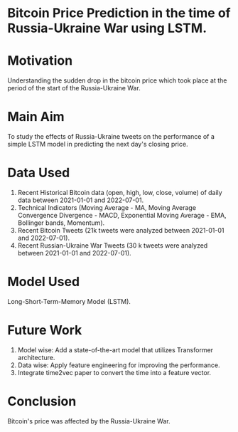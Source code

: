# Bitcoin Price Prediction in the time of Russia-Ukraine War using LSTM.

# Motivation
Understanding the sudden drop in the bitcoin price which took place at the period of the start of the Russia-Ukraine War.

# Main Aim
To study the effects of Russia-Ukraine tweets on the performance of a simple LSTM model in predicting the next day's closing price.

# Data Used
1. Recent Historical Bitcoin data (open, high, low, close, volume) of daily data between 2021-01-01 and 2022-07-01.
2. Technical Indicators (Moving Average - MA, Moving Average Convergence Divergence - MACD, Exponential Moving Average - EMA, Bollinger bands, Momentum).
3. Recent Bitcoin Tweets (21k tweets were analyzed between 2021-01-01 and 2022-07-01).
4. Recent Russian-Ukraine War Tweets (30 k tweets were analyzed between 2021-01-01 and 2022-07-01).

# Model Used
Long-Short-Term-Memory Model (LSTM).

# Future Work
1. Model wise: Add a state-of-the-art model that utilizes Transformer architecture.
2. Data wise: Apply feature engineering for improving the performance.
3. Integrate time2vec paper to convert the time into a feature vector.

# Conclusion
Bitcoin's price was affected by the Russia-Ukraine War.
